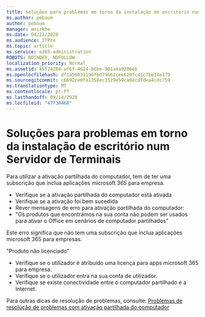 ```yaml
---
title: Soluções para problemas em torno da instalação de escritório num Servidor de Terminais
ms.author: pebaum
author: pebaum
manager: mnirkhe
ms.date: 04/21/2020
ms.audience: ITPro
ms.topic: article
ms.service: o365-administration
ROBOTS: NOINDEX, NOFOLLOW
localization_priority: Normal
ms.assetid: 85f24284-af6f-4624-b6be-901a4a9206eb
ms.openlocfilehash: df1a50031196fbd79662cee620fc41c7be14e179
ms.sourcegitcommit: c6692ce0fa1358ec3529e59ca0ecdfdea4cdc759
ms.translationtype: MT
ms.contentlocale: pt-PT
ms.lasthandoff: 09/14/2020
ms.locfileid: "47738468"
---
```

# <a name="solutions-for-issues-around-installing-office-on-a-terminal-server"></a>Soluções para problemas em torno da instalação de escritório num Servidor de Terminais

Para utilizar a ativação partilhada do computador, tem de ter uma subscrição que inclua aplicações microsoft 365 para empresa.
  
- Verifique se a ativação partilhada do computador está ativada
- Verifique se a ativação foi bem sucedida
- Rever mensagens de erro para ativação partilhada do computador:
- "Os produtos que encontrámos na sua conta não podem ser usados para ativar o Office em cenários de computador partilhados"
  
Este erro significa que não tem uma subscrição que inclua aplicações microsoft 365 para empresas.

"Produto não licenciado"

- Verifique se o utilizador é atribuído uma licença para apps microsoft 365 para empresa.
- Verifique se o utilizador entra na sua conta de utilizador.
- Verifique se existe conectividade entre o computador partilhado e a Internet.

Para outras dicas de resolução de problemas, consulte: [Problemas de resolução de problemas com ativação partilhada do computador](https://docs.microsoft.com/DeployOffice/troubleshoot-shared-computer-activation)